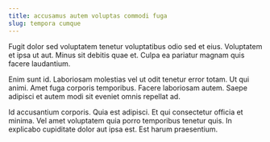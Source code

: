 ```yaml
---
title: accusamus autem voluptas commodi fuga
slug: tempora cumque
---
```


Fugit dolor sed voluptatem tenetur voluptatibus odio sed et eius. Voluptatem et ipsa ut aut. Minus sit debitis quae et. Culpa ea pariatur magnam quis facere laudantium.

Enim sunt id. Laboriosam molestias vel ut odit tenetur error totam. Ut qui animi. Amet fuga corporis temporibus. Facere laboriosam autem. Saepe adipisci et autem modi sit eveniet omnis repellat ad.

Id accusantium corporis. Quia est adipisci. Et qui consectetur officia et minima. Vel amet voluptatem quia porro temporibus tenetur quis. In explicabo cupiditate dolor aut ipsa est. Est harum praesentium.
